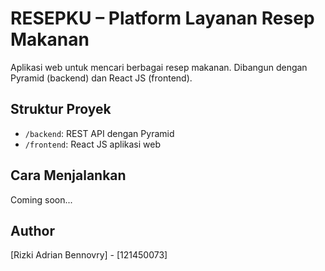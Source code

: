 # RESEPKU – Platform Layanan Resep Makanan

Aplikasi web untuk mencari berbagai resep makanan. Dibangun dengan Pyramid (backend) dan React JS (frontend).

## Struktur Proyek
- `/backend`: REST API dengan Pyramid
- `/frontend`: React JS aplikasi web

## Cara Menjalankan
Coming soon...

## Author
[Rizki Adrian Bennovry] - [121450073]
